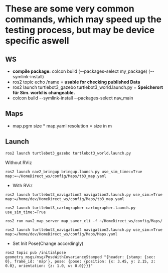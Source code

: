 # These are some very common commands, which may speed up the testing process, but may be device specific aswell
## WS
- **compile package:** colcon build (--packages-select my_package) (--symlink-install)
- ros2 topic echo /name = **usable for checking published Data**
- ros2 launch turtlebot3_gazebo turtlebot3_world.launch.py = **Speicherort für Sim. world is changeable.**
- colcon build --symlink-install --packages-select nav_main

## Maps 
- map.pgm size * map.yaml resolution = size in m

## Launch
```
ros2 launch turtlebot3_gazebo turtlebot3_world.launch.py
```
Without RViz
```
ros2 launch nav2_bringup bringup.launch.py use_sim_time:=True map:=~/HomeDirect_ws/config/Maps/tb3_map.yaml
```
- With RViz
```
ros2 launch turtlebot3_navigation2 navigation2.launch.py use_sim:=True map:=/home/dev/HomeDirect_ws/config/Maps/tb3_map.yaml
```
```
ros2 launch turtlebot3_cartographer cartographer.launch.py use_sim_time:=True
```
```
ros2 run nav2_map_server map_saver_cli -f ~/HomeDirect_ws/config/Maps/
```
```
ros2 launch turtlebot3_navigation2 navigation2.launch.py use_sim:=True map:=/home/dev/HomeDirect_ws/config/Maps/Maps.yaml
```
- Set Init Pose(Change accordingly)
```
ros2 topic pub /initialpose geometry_msgs/msg/PoseWithCovarianceStamped "{header: {stamp: {sec: 0}, frame_id: 'map'}, pose: {pose: {position: {x: 3.45, y: 2.15, z: 0.0}, orientation: {z: 1.0, w: 0.0}}}}"
```
